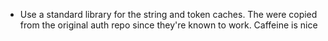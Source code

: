 * Use a standard library for the string and token caches. The were copied from the original
  auth repo since they're known to work. Caffeine is nice